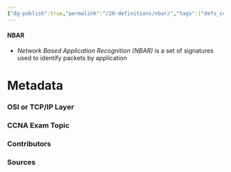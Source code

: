 ```yaml
---
{"dg-publish":true,"permalink":"/20-definitions/nbar/","tags":["defs_ccna"]}
---
```


#### NBAR
- *Network Based Application Recognition (NBAR)* is a set of signatures used to identify packets by application


# Metadata
### OSI or TCP/IP Layer

### CCNA Exam Topic

### Contributors

### Sources
